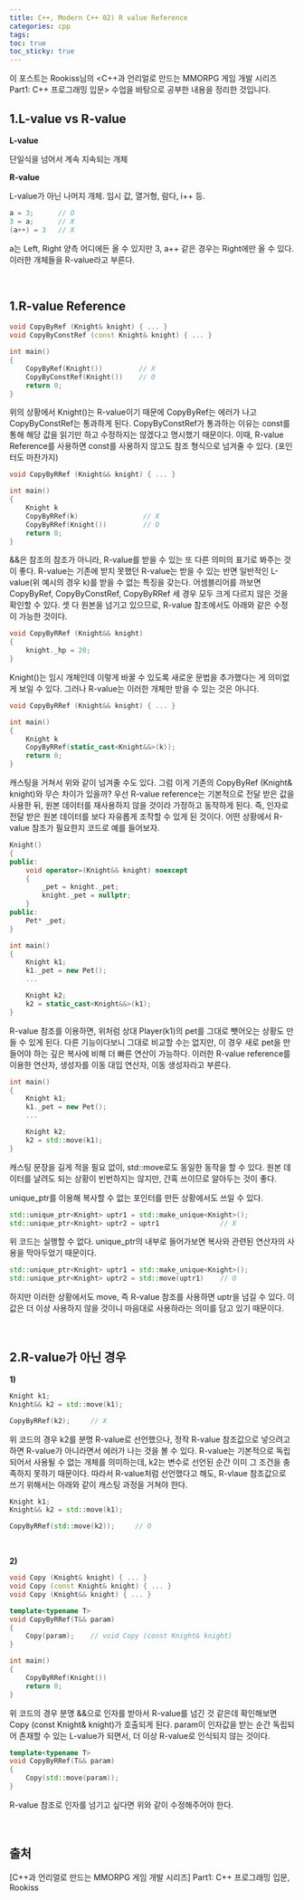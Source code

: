 ```yaml
---
title: C++, Modern C++ 02) R value Reference
categories: cpp
tags: 
toc: true
toc_sticky: true
---
```


이 포스트는 Rookiss님의 \<C++과 언리얼로 만드는 MMORPG 게임 개발 시리즈 Part1: C++ 프로그래밍 입문> 수업을 바탕으로 공부한 내용을 정리한 것입니다. 
## **1.L-value vs R-value**

**L-value**

단일식을 넘어서 계속 지속되는 개체

**R-value**

L-value가 아닌 나머지 개체. 임시 값, 열거형, 람다, i++ 등. 

```c++
a = 3;      // O 
3 = a;      // X
(a++) = 3   // X
```
a는 Left, Right 양측 어디에든 올 수 있지만 3, a++ 같은 경우는 Right에만 올 수 있다. 이러한 개체들을 R-value라고 부른다.  

<br/>

## **1.R-value Reference**

```c++
void CopyByRef (Knight& knight) { ... }
void CopyByConstRef (const Knight& knight) { ... }

int main()
{
    CopyByRef(Knight())         // X
    CopyByConstRef(Knight())    // O
    return 0;
}
```
위의 상황에서 Knight()는 R-value이기 때문에 CopyByRef는 에러가 나고 CopyByConstRef는 통과하게 된다. CopyByConstRef가 통과하는 이유는 const를 통해 해당 값을 읽기만 하고 수정하지는 않겠다고 명시했기 때문이다. 이때, R-value Reference를 사용하면 const를 사용하지 않고도 참조 형식으로 넘겨줄 수 있다. (포인터도 마찬가지)

```c++
void CopyByRRef (Knight&& knight) { ... }

int main()
{
    Knight k
    CopyByRRef(k)                // X
    CopyByRRef(Knight())         // O
    return 0;
}
```
&&은 참조의 참조가 아니라, R-value를 받을 수 있는 또 다른 의미의 표기로 봐주는 것이 좋다. R-value는 기존에 받지 못했던 R-value는 받을 수 있는 반면 일반적인 L-value(위 예시의 경우 k)를 받을 수 없는 특징을 갖는다. 어셈블리어를 까보면 CopyByRef, CopyByConstRef, CopyByRRef 세 경우 모두 크게 다르지 않은 것을 확인할 수 있다. 셋 다 원본을 넘기고 있으므로, R-value 참조에서도 아래와 같은 수정이 가능한 것이다. 

```c++
void CopyByRRef (Knight&& knight) 
{
    knight._hp = 20;
}
```
Knight()는 임시 개체인데 이렇게 바꿀 수 있도록 새로운 문법을 추가했다는 게 의미없게 보일 수 있다. 그러나 R-value는 이러한 개체만 받을 수 있는 것은 아니다. 

```c++
void CopyByRRef (Knight&& knight) { ... }

int main()
{
    Knight k
    CopyByRRef(static_cast<Knight&&>(k));  
    return 0;
}
```
캐스팅을 거쳐서 위와 같이 넘겨줄 수도 있다. 그럼 이게 기존의 CopyByRef (Knight& knight)와 무슨 차이가 있을까? 우선 R-value reference는 기본적으로 전달 받은 값을 사용한 뒤, 원본 데이터를 재사용하지 않을 것이라 가정하고 동작하게 된다. 즉, 인자로 전달 받은 원본 데이터를 보다 자유롭게 조작할 수 있게 된 것이다. 어떤 상황에서 R-value 참조가 필요한지 코드로 예를 들어보자. 

```c++ 
Knight()
{
public:
    void operator=(Knight&& knight) noexcept
    {
        _pet = knight._pet;
        knight._pet = nullptr;
    }
public:
    Pet* _pet;
}

int main()
{
    Knight k1;
    k1._pet = new Pet();
    ...

    Knight k2;
    k2 = static_cast<Knight&&>(k1);
}
```

R-value 참조를 이용하면, 위처럼 상대 Player(k1)의 pet를 그대로 뺏어오는 상황도 만들 수 있게 된다. 다른 기능이다보니 그대로 비교할 수는 없지만, 이 경우 새로 pet을 만들어야 하는 깊은 복사에 비해 더 빠른 연산이 가능하다. 이러한 R-value reference를 이용한 연산자, 생성자를 이동 대입 연산자, 이동 생성자라고 부른다.

```c++
int main()
{
    Knight k1;
    k1._pet = new Pet();
    ...

    Knight k2;
    k2 = std::move(k1);
}
```

캐스팅 문장을 길게 적을 필요 없이, std::move로도 동일한 동작을 할 수 있다. 원본 데이터를 날려도 되는 상황이 빈번하지는 않지만, 간혹 쓰이므로 알아두는 것이 좋다. 

unique_ptr를 이용해 복사할 수 없는 포인터를 만든 상황에서도 쓰일 수 있다. 

```c++
std::unique_ptr<Knight> uptr1 = std::make_unique<Knight>();
std::unique_ptr<Knight> uptr2 = uptr1               // X
```
위 코드는 실행할 수 없다. unique_ptr의 내부로 들어가보면 복사와 관련된 연산자의 사용을 막아두었기 때문이다. 

```c++
std::unique_ptr<Knight> uptr1 = std::make_unique<Knight>();
std::unique_ptr<Knight> uptr2 = std::move(uptr1)    // O
```
하지만 이러한 상황에서도 move, 즉 R-value 참조를 사용하면 uptr을 넘길 수 있다. 이 값은 더 이상 사용하지 않을 것이니 마음대로 사용하라는 의미를 담고 있기 때문이다. 

<br/>

## **2.R-value가 아닌 경우**

**1)** 

```c++
Knight k1;
Knight&& k2 = std::move(k1);

CopyByRRef(k2);     // X 
```
위 코드의 경우 k2를 분명 R-value로 선언했으나, 정작 R-value 참조값으로 넣으려고 하면 R-value가 아니라면서 에러가 나는 것을 볼 수 있다. R-value는 기본적으로 독립되어서 사용될 수 없는 개체를 의미하는데, k2는 변수로 선언된 순간 이미 그 조건을 충족하지 못하기 때문이다. 따라서 R-value처럼 선언했다고 해도, R-vlaue 참조값으로 쓰기 위해서는 아래와 같이 캐스팅 과정을 거쳐야 한다. 

```c++
Knight k1;
Knight&& k2 = std::move(k1);

CopyByRRef(std::move(k2));     // O 
```

<br/>


**2)** 


```c++
void Copy (Knight& knight) { ... }
void Copy (const Knight& knight) { ... }
void Copy (Knight&& knight) { ... }

template<typename T>
void CopyByRRef(T&& param)
{
    Copy(param);    // void Copy (const Knight& knight)
}

int main()
{
    CopyByRRef(Knight())         
    return 0;
}
```
위 코드의 경우 분명 &&으로 인자를 받아서 R-value를 넘긴 것 같은데 확인해보면 Copy (const Knight& knight)가 호출되게 된다. param이 인자값을 받는 순간 독립되어 존재할 수 있는 L-value가 되면서, 더 이상 R-value로 인식되지 않는 것이다. 

```c++
template<typename T>
void CopyByRRef(T&& param)
{
    Copy(std::move(param));
}
```
R-value 참조로 인자를 넘기고 싶다면 위와 같이 수정해주어야 한다. 

<br/>

## **출처**

[C++과 언리얼로 만드는 MMORPG 게임 개발 시리즈] Part1: C++ 프로그래밍 입문, Rookiss
